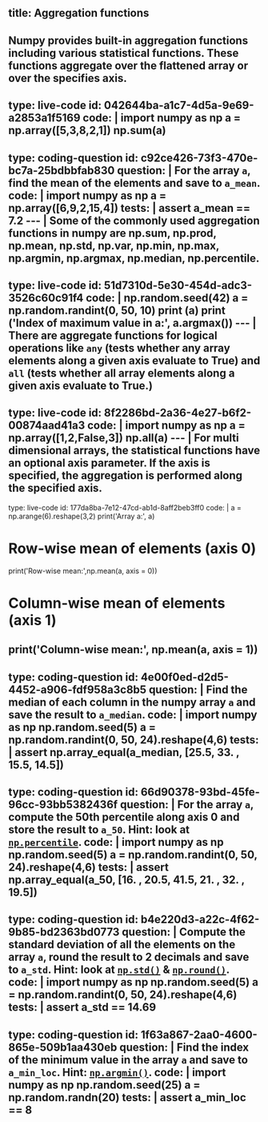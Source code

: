 title: Aggregation functions
---
  Numpy provides built-in aggregation functions including various statistical functions. These functions aggregate over the flattened array or over the specifies axis.
---
type: live-code
id: 042644ba-a1c7-4d5a-9e69-a2853a1f5169
code: |
  import numpy as np
  a = np.array([5,3,8,2,1])
  np.sum(a)
---
type: coding-question
id: c92ce426-73f3-470e-bc7a-25bdbbfab830
question: |
  For the array `a`, find the mean of the elements and save to `a_mean`.
code: |
  import numpy as np
  a = np.array([6,9,2,15,4])
tests: |
  assert a_mean == 7.2
--- |
  Some of the commonly used aggregation functions in numpy are np.sum, np.prod, np.mean, np.std, np.var, np.min, np.max, np.argmin, np.argmax, np.median, np.percentile.
---
type: live-code
id: 51d7310d-5e30-454d-adc3-3526c60c91f4
code: |
  np.random.seed(42)
  a = np.random.randint(0, 50, 10)
  print (a)
  print ('Index of maximum value in a:', a.argmax())
--- |
  There are aggregate functions for logical operations like `any` (tests whether any array elements along a given axis evaluate to True) and `all` (tests whether all array elements along a given axis evaluate to True.)
---
type: live-code
id: 8f2286bd-2a36-4e27-b6f2-00874aad41a3
code: |
  import numpy as np
  a = np.array([1,2,False,3])
  np.all(a)
--- |
  For multi dimensional arrays, the statistical functions have an optional axis parameter. If the axis is specified, the aggregation is performed along the specified axis.
---
type: live-code
id: 177da8ba-7e12-47cd-ab1d-8aff2beb3ff0
code: |
  a = np.arange(6).reshape(3,2)
  print('Array a:', a)
  # Row-wise mean of elements (axis 0)
  print('Row-wise mean:',np.mean(a, axis = 0))
  # Column-wise mean of elements (axis 1)
  print('Column-wise mean:', np.mean(a, axis = 1))
---
type: coding-question
id: 4e00f0ed-d2d5-4452-a906-fdf958a3c8b5
question: |
  Find the median of each column in the numpy array `a` and save the result to `a_median`.
code: |
  import numpy as np
  np.random.seed(5)
  a = np.random.randint(0, 50, 24).reshape(4,6)
tests: |
  assert np.array_equal(a_median, [25.5, 33. , 15.5, 14.5])
---
type: coding-question
id: 66d90378-93bd-45fe-96cc-93bb5382436f
question: |
  For the array `a`, compute the 50th percentile along axis 0 and store the result to `a_50`. Hint: look at [`np.percentile`](https://docs.scipy.org/doc/numpy/reference/generated/numpy.percentile.html).
code: |
  import numpy as np
  np.random.seed(5)
  a = np.random.randint(0, 50, 24).reshape(4,6)
tests: |
  assert np.array_equal(a_50, [16. , 20.5, 41.5, 21. , 32. , 19.5])
---
type: coding-question
id: b4e220d3-a22c-4f62-9b85-bd2363bd0773
question: |
  Compute the standard deviation of all the elements on the array `a`, round the result to 2 decimals and save to `a_std`. Hint: look at [`np.std()`](https://docs.scipy.org/doc/numpy/reference/generated/numpy.std.html) & [`np.round()`](https://docs.scipy.org/doc/numpy-1.15.1/reference/generated/numpy.around.html).
code: |
  import numpy as np
  np.random.seed(5)
  a = np.random.randint(0, 50, 24).reshape(4,6)
tests: |
  assert a_std == 14.69
---
type: coding-question
id: 1f63a867-2aa0-4600-865e-509b1aa430eb
question: |
  Find the index of the minimum value in the array `a` and save to `a_min_loc`. Hint: [`np.argmin()`](https://docs.scipy.org/doc/numpy-1.15.0/reference/generated/numpy.argmin.html).
code: |
  import numpy as np
  np.random.seed(25)
  a = np.random.randn(20)
tests: |
  assert a_min_loc == 8
---
